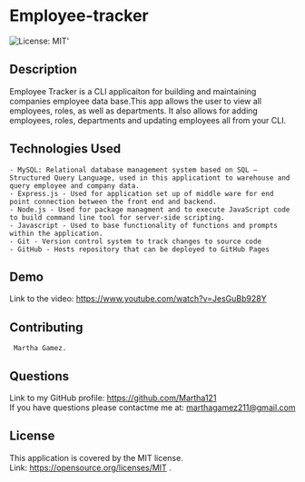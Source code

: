 # Employee-tracker
  ![License: MIT](https://img.shields.io/badge/License-MIT-yellow.svg)' 
  ## Description
   Employee Tracker is a CLI applicaiton for building and maintaining companies employee data base.This app  allows the user to view all employees, roles, as well as departments. It also allows for adding employees, roles, departments and updating employees all from your CLI.

  ## Technologies Used
    - MySQL: Relational database management system based on SQL – Structured Query Language, used in this applicationt to warehouse and query employee and company data.
    - Express.js - Used for application set up of middle ware for end point connection between the front end and backend.
    - Node.js - Used for package managment and to execute JavaScript code to build command line tool for server-side scripting.
    - Javascript - Used to base functionality of functions and prompts within the application.
    - Git - Version control system to track changes to source code
    - GitHub - Hosts repository that can be deployed to GitHub Pages
  
  ## Demo
   Link to the video: https://www.youtube.com/watch?v=JesGuBb928Y

  ## Contributing
     Martha Gamez.

  ## Questions
  Link to my GitHub profile: https://github.com/Martha121 <br/>
  If you have questions please contactme me at: marthagamez211@gmail.com

  ## License
  This application is covered by the MIT license.<br/>
  Link: https://opensource.org/licenses/MIT  . 